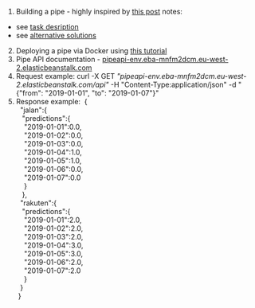 1. Building a pipe - highly inspired by [this post](http://jakevdp.github.io/blog/2014/06/10/is-seattle-really-seeing-an-uptick-in-cycling/)
notes:
* see [task desription](https://github.com/woldemarg/ds_tests/tree/master/machine_learning/company_2/task_description)
* see [alternative solutions](https://github.com/woldemarg/ds_tests/tree/master/machine_learning/company_2)
2. Deploying a pipe via Docker using [this tutorial](https://towardsdatascience.com/deploy-a-machine-learning-model-as-an-api-on-aws-43e92d08d05b)
3. Pipe API documentation - [pipeapi-env.eba-mnfm2dcm.eu-west-2.elasticbeanstalk.com](http://pipeapi-env.eba-mnfm2dcm.eu-west-2.elasticbeanstalk.com/)
3. Request example:
curl -X GET *"pipeapi-env.eba-mnfm2dcm.eu-west-2.elasticbeanstalk.com/api"* -H "Content-Type:application/json" -d "{\"from\": \"2019-01-01\", \"to\": \"2019-01-07\"}"
4. Response example:
&nbsp;{\
&nbsp;&nbsp;"jalan":{\
&nbsp;&nbsp;&nbsp;"predictions":{\
&nbsp;&nbsp;&nbsp;&nbsp;"2019-01-01":0.0,\
&nbsp;&nbsp;&nbsp;&nbsp;"2019-01-02":0.0,\
&nbsp;&nbsp;&nbsp;&nbsp;"2019-01-03":0.0,\
&nbsp;&nbsp;&nbsp;&nbsp;"2019-01-04":1.0,\
&nbsp;&nbsp;&nbsp;&nbsp;"2019-01-05":1.0,\
&nbsp;&nbsp;&nbsp;&nbsp;"2019-01-06":0.0,\
&nbsp;&nbsp;&nbsp;&nbsp;"2019-01-07":0.0\
&nbsp;&nbsp;&nbsp;&nbsp;}\
&nbsp;&nbsp;&nbsp;},\
&nbsp;&nbsp;"rakuten":{\
&nbsp;&nbsp;&nbsp;"predictions":{\
&nbsp;&nbsp;&nbsp;&nbsp;"2019-01-01":2.0,\
&nbsp;&nbsp;&nbsp;&nbsp;"2019-01-02":2.0,\
&nbsp;&nbsp;&nbsp;&nbsp;"2019-01-03":2.0,\
&nbsp;&nbsp;&nbsp;&nbsp;"2019-01-04":3.0,\
&nbsp;&nbsp;&nbsp;&nbsp;"2019-01-05":3.0,\
&nbsp;&nbsp;&nbsp;&nbsp;"2019-01-06":2.0,\
&nbsp;&nbsp;&nbsp;&nbsp;"2019-01-07":2.0\
&nbsp;&nbsp;&nbsp;&nbsp;}\
&nbsp;&nbsp;}\
&nbsp;}
